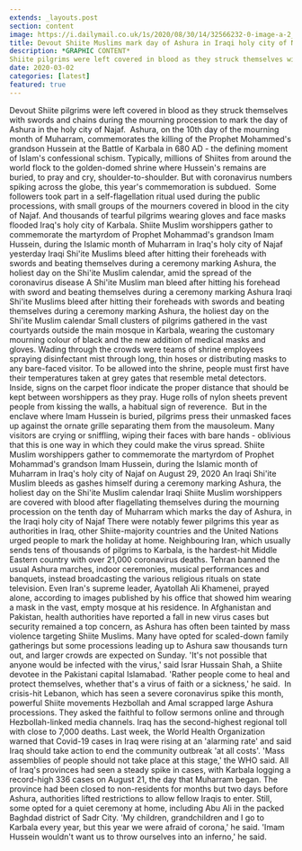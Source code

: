```yaml
---
extends: _layouts.post
section: content
image: https://i.dailymail.co.uk/1s/2020/08/30/14/32566232-0-image-a-2_1598793456749.jpg 
title: Devout Shiite Muslims mark day of Ashura in Iraqi holy city of Najaf 
description: *GRAPHIC CONTENT* 
Shiite pilgrims were left covered in blood as they struck themselves with swords during the procession to mark the day of Ashura. 
date: 2020-03-02 
categories: [latest] 
featured: true 
--- 
```

Devout Shiite pilgrims were left covered in blood as they struck themselves with swords and chains during the mourning procession to mark the day of Ashura in the holy city of Najaf.&nbsp;
Ashura, on the 10th day of the mourning month of Muharram, commemorates the killing of the Prophet Mohammed&#039;s grandson Hussein at the Battle of Karbala in 680 AD - the defining moment of Islam&#039;s confessional schism.
Typically, millions of Shiites from around the world flock to the golden-domed shrine where Hussein&#039;s remains are buried, to pray and cry, shoulder-to-shoulder. But with coronavirus numbers spiking across the globe, this year&#039;s commemoration is subdued.&nbsp;
Some followers took part in a self-flagellation ritual used during the public processions, with small groups of the mourners covered in blood in the city of Najaf.&nbsp;And thousands of tearful pilgrims wearing gloves and face masks flooded Iraq&#039;s holy city of Karbala.
Shiite Muslim worshippers gather to commemorate the martyrdom of Prophet Mohammad&#039;s grandson Imam Hussein, during the Islamic month of Muharram in Iraq&#039;s holy city of Najaf yesterday
Iraqi Shi&#039;ite Muslims bleed after hitting their foreheads with swords and beating themselves during a ceremony marking Ashura, the holiest day on the Shi&#039;ite Muslim calendar, amid the spread of the coronavirus disease 
A Shi&#039;ite Muslim man bleed after hitting his forehead with sword and beating themselves during a ceremony marking Ashura
Iraqi Shi&#039;ite Muslims bleed after hitting their foreheads with swords and beating themselves during a ceremony marking Ashura, the holiest day on the Shi&#039;ite Muslim calendar
Small clusters of pilgrims gathered in the vast courtyards outside the main mosque in Karbala, wearing the customary mourning colour of black and the new addition of medical masks and gloves.
Wading through the crowds were teams of shrine employees spraying disinfectant mist through long, thin hoses or distributing masks to any bare-faced visitor.
To be allowed into the shrine, people must first have their temperatures taken at grey gates that resemble metal detectors.
Inside, signs on the carpet floor indicate the proper distance that should be kept between worshippers as they pray.
Huge rolls of nylon sheets prevent people from kissing the walls, a habitual sign of reverence.&nbsp;
But in the enclave where Imam Hussein is buried, pilgrims press their unmasked faces up against the ornate grille separating them from the mausoleum.
Many visitors are crying or sniffling, wiping their faces with bare hands - oblivious that this is one way in which they could make the virus spread.
Shiite Muslim worshippers gather to commemorate the martyrdom of Prophet Mohammad&#039;s grandson Imam Hussein, during the Islamic month of Muharram in Iraq&#039;s holy city of Najaf on August 29, 2020
An Iraqi Shi&#039;ite Muslim bleeds as gashes himself during a ceremony marking Ashura, the holiest day on the Shi&#039;ite Muslim calendar
Iraqi Shiite Muslim worshippers are covered with blood after flagellating themselves during the mourning procession on the tenth day of Muharram which marks the day of Ashura, in the Iraqi holy city of Najaf
There were notably fewer pilgrims this year as authorities in Iraq, other Shiite-majority countries and the United Nations urged people to mark the holiday at home.
Neighbouring Iran, which usually sends tens of thousands of pilgrims to Karbala, is the hardest-hit Middle Eastern country with over 21,000 coronavirus deaths.
Tehran banned the usual Ashura marches, indoor ceremonies, musical performances and banquets, instead broadcasting the various religious rituals on state television.
Even Iran&#039;s supreme leader, Ayatollah Ali Khamenei, prayed alone, according to images published by his office that showed him wearing a mask in the vast, empty mosque at his residence.
In Afghanistan and Pakistan, health authorities have reported a fall in new virus cases but security remained a top concern, as Ashura has often been tainted by mass violence targeting Shiite Muslims.
Many have opted for scaled-down family gatherings but some processions leading up to Ashura saw thousands turn out, and larger crowds are expected on Sunday.
&#039;It&#039;s not possible that anyone would be infected with the virus,&#039; said Israr Hussain Shah, a Shiite devotee in the Pakistani capital Islamabad.
&#039;Rather people come to heal and protect themselves, whether that&#039;s a virus of faith or a sickness,&#039; he said.&nbsp;
In crisis-hit Lebanon, which has seen a severe coronavirus spike this month, powerful Shiite movements Hezbollah and Amal scrapped large Ashura processions.
They asked the faithful to follow sermons online and through Hezbollah-linked media channels.
Iraq has the second-highest regional toll with close to 7,000 deaths.
Last week, the World Health Organization warned that Covid-19 cases in Iraq were rising at an &#039;alarming rate&#039; and said Iraq should take action to end the community outbreak &#039;at all costs&#039;.
&#039;Mass assemblies of people should not take place at this stage,&#039; the WHO said.
All of Iraq&#039;s provinces had seen a steady spike in cases, with Karbala logging a record-high 336 cases on August 21, the day that Muharram began.
The province had been closed to non-residents for months but two days before Ashura, authorities lifted restrictions to allow fellow Iraqis to enter.
Still, some opted for a quiet ceremony at home, including Abu Ali in the packed Baghdad district of Sadr City.
&#039;My children, grandchildren and I go to Karbala every year, but this year we were afraid of corona,&#039; he said.
&#039;Imam Hussein wouldn&#039;t want us to throw ourselves into an inferno,&#039; he said.